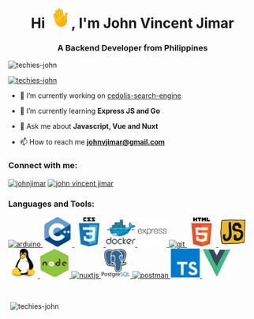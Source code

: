 <h1 align="center">Hi <img src="/images/handwave.gif" alt="docker" width="40" height="40"/> , I'm John Vincent Jimar</h1>
<h3 align="center">A Backend Developer from Philippines</h3>

<p align="left"> <img src="https://komarev.com/ghpvc/?username=techies-john&label=Profile%20views&color=0e75b6&style=flat" alt="techies-john" /> </p>

<p align="left"> <a href="https://github.com/ryo-ma/github-profile-trophy"><img src="https://github-profile-trophy.vercel.app/?username=techies-john" alt="techies-john" /></a> </p>

- 🔭 I’m currently working on [cedolis-search-engine](https://github.com/Team-SE-CED/search-engine)

- 🌱 I’m currently learning **Express JS and Go**

- 💬 Ask me about **Javascript, Vue and Nuxt**

- 📫 How to reach me **johnvjimar@gmail.com**

<h3 align="left">Connect with me:</h3>
<p align="left">
<a href="https://linkedin.com/in/johnjimar" target="blank"><img align="center" src="https://raw.githubusercontent.com/rahuldkjain/github-profile-readme-generator/master/src/images/icons/Social/linked-in-alt.svg" alt="johnjimar" height="50" width="60" /></a>
<a href="https://fb.com/john vincent jimar" target="blank"><img align="center" src="https://raw.githubusercontent.com/rahuldkjain/github-profile-readme-generator/master/src/images/icons/Social/facebook.svg" alt="john vincent jimar" height="50" width="60" /></a>
</p>

<h3 align="left">Languages and Tools:</h3>
<p align="left"> 
  <a href="https://www.arduino.cc/" target="_blank" rel="noreferrer">
    <img src="https://cdn.worldvectorlogo.com/logos/arduino-1.svg" alt="arduino" width="60" height="60"/> 
  </a> 
  <a href="https://www.w3schools.com/cpp/" target="_blank" rel="noreferrer">
    <img src="https://raw.githubusercontent.com/devicons/devicon/master/icons/cplusplus/cplusplus-original.svg" alt="cplusplus" width="60" height="60"/> 
  </a>
  <a href="https://www.w3schools.com/css/" target="_blank" rel="noreferrer">
    <img src="https://raw.githubusercontent.com/devicons/devicon/master/icons/css3/css3-original-wordmark.svg" alt="css3" width="60" height="60"/> 
  </a>
  <a href="https://www.docker.com/" target="_blank" rel="noreferrer">
    <img src="https://raw.githubusercontent.com/devicons/devicon/master/icons/docker/docker-original-wordmark.svg" alt="docker" width="60" height="60"/> 
  </a>
  <a href="https://expressjs.com" target="_blank" rel="noreferrer">
    <img src="https://raw.githubusercontent.com/devicons/devicon/master/icons/express/express-original-wordmark.svg" alt="express" width="60" height="60"/> 
  </a>
  <a href="https://git-scm.com/" target="_blank" rel="noreferrer">
    <img src="https://www.vectorlogo.zone/logos/git-scm/git-scm-icon.svg" alt="git" width="60" height="60"/> 
  </a>
  <a href="https://www.w3.org/html/" target="_blank" rel="noreferrer">
    <img src="https://raw.githubusercontent.com/devicons/devicon/master/icons/html5/html5-original-wordmark.svg" alt="html5" width="60" height="60"/> 
  </a>
  <a href="https://developer.mozilla.org/en-US/docs/Web/JavaScript" target="_blank" rel="noreferrer">
    <img src="/images/js.gif" alt="javascript" width="60" height="60"/> 
  </a>
  <a href="https://www.linux.org/" target="_blank" rel="noreferrer">
    <img src="https://raw.githubusercontent.com/devicons/devicon/master/icons/linux/linux-original.svg" alt="linux" width="60" height="60"/> 
  </a>
  <a href="https://nodejs.org" target="_blank" rel="noreferrer">
    <img src="/images/nodejs.gif" alt="nodejs" width="60" height="60"/> 
  </a>
  <a href="https://nuxtjs.org/" target="_blank" rel="noreferrer">
    <img src="https://www.vectorlogo.zone/logos/nuxtjs/nuxtjs-icon.svg" alt="nuxtjs" width="60" height="60"/> 
  </a>
  <a href="https://www.postgresql.org" target="_blank" rel="noreferrer">
    <img src="https://raw.githubusercontent.com/devicons/devicon/master/icons/postgresql/postgresql-original-wordmark.svg" alt="postgresql" width="60" height="60"/> 
  </a>
  <a href="https://postman.com" target="_blank" rel="noreferrer">
    <img src="https://www.vectorlogo.zone/logos/getpostman/getpostman-icon.svg" alt="postman" width="60" height="60"/> 
  </a>
  <a href="https://www.typescriptlang.org/" target="_blank" rel="noreferrer">
    <img src="https://raw.githubusercontent.com/devicons/devicon/master/icons/typescript/typescript-original.svg" alt="typescript" width="60" height="60"/> 
  </a>
  <a href="https://vuejs.org/" target="_blank" rel="noreferrer">
    <img src="/images/vuejs.gif" alt="vuejs" width="60" height="60"/> 
  </a>
</p>
<br/>
<p>&nbsp;<img align="center" src="https://github-readme-stats.vercel.app/api?username=techies-john&show_icons=true&locale=en" alt="techies-john" /></p>

###
